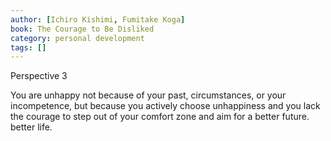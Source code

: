```yaml
---
author: [Ichiro Kishimi, Fumitake Koga]
book: The Courage to Be Disliked
category: personal development
tags: []
---
```

Perspective 3

You are unhappy not because of your past, circumstances, or your incompetence, but because you actively choose unhappiness and you lack the courage to step out of your comfort zone and aim for a better future. better life.

